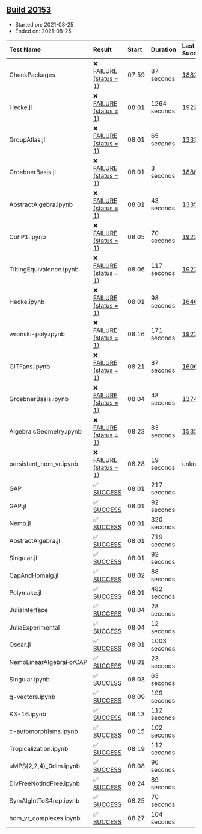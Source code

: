 ## [Build 20153](https://oscarci.mathematik.uni-kl.de/job/oscar/20153/)

* Started on: 2021-08-25
* Ended on: 2021-08-25

| Test Name    | Result | Start | Duration | Last Success | First Failure |
|:-------------|:-------|:------|:---------|:-------------|:--------------|
| CheckPackages | ❌ [FAILURE (status = 1)](https://oscarci.mathematik.uni-kl.de/job/oscar/20153/artifact/logs/build-20153/CheckPackages.log) | 07:59 | 87 seconds | [18822](https://oscarci.mathematik.uni-kl.de/job/oscar/18822/) | [18823](https://oscarci.mathematik.uni-kl.de/job/oscar/18823/) |
| Hecke.jl | ❌ [FAILURE (status = 1)](https://oscarci.mathematik.uni-kl.de/job/oscar/20153/artifact/logs/build-20153/Hecke.jl.log) | 08:01 | 1264 seconds | [19222](https://oscarci.mathematik.uni-kl.de/job/oscar/19222/) | [20152](https://oscarci.mathematik.uni-kl.de/job/oscar/20152/) |
| GroupAtlas.jl | ❌ [FAILURE (status = 1)](https://oscarci.mathematik.uni-kl.de/job/oscar/20153/artifact/logs/build-20153/GroupAtlas.jl.log) | 08:01 | 65 seconds | [13311](https://oscarci.mathematik.uni-kl.de/job/oscar/13311/) | [13312](https://oscarci.mathematik.uni-kl.de/job/oscar/13312/) |
| GroebnerBasis.jl | ❌ [FAILURE (status = 1)](https://oscarci.mathematik.uni-kl.de/job/oscar/20153/artifact/logs/build-20153/GroebnerBasis.jl.log) | 08:01 | 3 seconds | [18864](https://oscarci.mathematik.uni-kl.de/job/oscar/18864/) | [18865](https://oscarci.mathematik.uni-kl.de/job/oscar/18865/) |
| AbstractAlgebra.ipynb | ❌ [FAILURE (status = 1)](https://oscarci.mathematik.uni-kl.de/job/oscar/20153/artifact/logs/build-20153/AbstractAlgebra.ipynb.log) | 08:01 | 43 seconds | [13355](https://oscarci.mathematik.uni-kl.de/job/oscar/13355/) | [13356](https://oscarci.mathematik.uni-kl.de/job/oscar/13356/) |
| CohP1.ipynb | ❌ [FAILURE (status = 1)](https://oscarci.mathematik.uni-kl.de/job/oscar/20153/artifact/logs/build-20153/CohP1.ipynb.log) | 08:05 | 70 seconds | [19222](https://oscarci.mathematik.uni-kl.de/job/oscar/19222/) | [20152](https://oscarci.mathematik.uni-kl.de/job/oscar/20152/) |
| TiltingEquivalence.ipynb | ❌ [FAILURE (status = 1)](https://oscarci.mathematik.uni-kl.de/job/oscar/20153/artifact/logs/build-20153/TiltingEquivalence.ipynb.log) | 08:06 | 117 seconds | [19222](https://oscarci.mathematik.uni-kl.de/job/oscar/19222/) | [20152](https://oscarci.mathematik.uni-kl.de/job/oscar/20152/) |
| Hecke.ipynb | ❌ [FAILURE (status = 1)](https://oscarci.mathematik.uni-kl.de/job/oscar/20153/artifact/logs/build-20153/Hecke.ipynb.log) | 08:01 | 98 seconds | [16463](https://oscarci.mathematik.uni-kl.de/job/oscar/16463/) | [16464](https://oscarci.mathematik.uni-kl.de/job/oscar/16464/) |
| wronski-poly.ipynb | ❌ [FAILURE (status = 1)](https://oscarci.mathematik.uni-kl.de/job/oscar/20153/artifact/logs/build-20153/wronski-poly.ipynb.log) | 08:16 | 171 seconds | [19222](https://oscarci.mathematik.uni-kl.de/job/oscar/19222/) | [20152](https://oscarci.mathematik.uni-kl.de/job/oscar/20152/) |
| GITFans.ipynb | ❌ [FAILURE (status = 1)](https://oscarci.mathematik.uni-kl.de/job/oscar/20153/artifact/logs/build-20153/GITFans.ipynb.log) | 08:21 | 87 seconds | [16068](https://oscarci.mathematik.uni-kl.de/job/oscar/16068/) | [16069](https://oscarci.mathematik.uni-kl.de/job/oscar/16069/) |
| GroebnerBasis.ipynb | ❌ [FAILURE (status = 1)](https://oscarci.mathematik.uni-kl.de/job/oscar/20153/artifact/logs/build-20153/GroebnerBasis.ipynb.log) | 08:04 | 48 seconds | [13748](https://oscarci.mathematik.uni-kl.de/job/oscar/13748/) | [13749](https://oscarci.mathematik.uni-kl.de/job/oscar/13749/) |
| AlgebraicGeometry.ipynb | ❌ [FAILURE (status = 1)](https://oscarci.mathematik.uni-kl.de/job/oscar/20153/artifact/logs/build-20153/AlgebraicGeometry.ipynb.log) | 08:23 | 83 seconds | [15322](https://oscarci.mathematik.uni-kl.de/job/oscar/15322/) | [15323](https://oscarci.mathematik.uni-kl.de/job/oscar/15323/) |
| persistent_hom_vr.ipynb | ❌ [FAILURE (status = 1)](https://oscarci.mathematik.uni-kl.de/job/oscar/20153/artifact/logs/build-20153/persistent_hom_vr.ipynb.log) | 08:28 | 19 seconds | unknown | unknown |
| GAP | ✅ [SUCCESS](https://oscarci.mathematik.uni-kl.de/job/oscar/20153/artifact/logs/build-20153/GAP.log) | 08:01 | 217 seconds |  |  |
| GAP.jl | ✅ [SUCCESS](https://oscarci.mathematik.uni-kl.de/job/oscar/20153/artifact/logs/build-20153/GAP.jl.log) | 08:01 | 92 seconds |  |  |
| Nemo.jl | ✅ [SUCCESS](https://oscarci.mathematik.uni-kl.de/job/oscar/20153/artifact/logs/build-20153/Nemo.jl.log) | 08:01 | 320 seconds |  |  |
| AbstractAlgebra.jl | ✅ [SUCCESS](https://oscarci.mathematik.uni-kl.de/job/oscar/20153/artifact/logs/build-20153/AbstractAlgebra.jl.log) | 08:01 | 719 seconds |  |  |
| Singular.jl | ✅ [SUCCESS](https://oscarci.mathematik.uni-kl.de/job/oscar/20153/artifact/logs/build-20153/Singular.jl.log) | 08:01 | 92 seconds |  |  |
| CapAndHomalg.jl | ✅ [SUCCESS](https://oscarci.mathematik.uni-kl.de/job/oscar/20153/artifact/logs/build-20153/CapAndHomalg.jl.log) | 08:02 | 88 seconds |  |  |
| Polymake.jl | ✅ [SUCCESS](https://oscarci.mathematik.uni-kl.de/job/oscar/20153/artifact/logs/build-20153/Polymake.jl.log) | 08:01 | 482 seconds |  |  |
| JuliaInterface | ✅ [SUCCESS](https://oscarci.mathematik.uni-kl.de/job/oscar/20153/artifact/logs/build-20153/JuliaInterface.log) | 08:04 | 28 seconds |  |  |
| JuliaExperimental | ✅ [SUCCESS](https://oscarci.mathematik.uni-kl.de/job/oscar/20153/artifact/logs/build-20153/JuliaExperimental.log) | 08:04 | 12 seconds |  |  |
| Oscar.jl | ✅ [SUCCESS](https://oscarci.mathematik.uni-kl.de/job/oscar/20153/artifact/logs/build-20153/Oscar.jl.log) | 08:01 | 1003 seconds |  |  |
| NemoLinearAlgebraForCAP | ✅ [SUCCESS](https://oscarci.mathematik.uni-kl.de/job/oscar/20153/artifact/logs/build-20153/NemoLinearAlgebraForCAP.log) | 08:01 | 23 seconds |  |  |
| Singular.ipynb | ✅ [SUCCESS](https://oscarci.mathematik.uni-kl.de/job/oscar/20153/artifact/logs/build-20153/Singular.ipynb.log) | 08:03 | 63 seconds |  |  |
| g-vectors.ipynb | ✅ [SUCCESS](https://oscarci.mathematik.uni-kl.de/job/oscar/20153/artifact/logs/build-20153/g-vectors.ipynb.log) | 08:09 | 199 seconds |  |  |
| K3-16.ipynb | ✅ [SUCCESS](https://oscarci.mathematik.uni-kl.de/job/oscar/20153/artifact/logs/build-20153/K3-16.ipynb.log) | 08:13 | 112 seconds |  |  |
| c-automorphisms.ipynb | ✅ [SUCCESS](https://oscarci.mathematik.uni-kl.de/job/oscar/20153/artifact/logs/build-20153/c-automorphisms.ipynb.log) | 08:15 | 102 seconds |  |  |
| Tropicalization.ipynb | ✅ [SUCCESS](https://oscarci.mathematik.uni-kl.de/job/oscar/20153/artifact/logs/build-20153/Tropicalization.ipynb.log) | 08:19 | 112 seconds |  |  |
| uMPS(2,2,4)_0dim.ipynb | ✅ [SUCCESS](https://oscarci.mathematik.uni-kl.de/job/oscar/20153/artifact/logs/build-20153/uMPS-2-2-4-_0dim.ipynb.log) | 08:08 | 96 seconds |  |  |
| DivFreeNotIndFree.ipynb | ✅ [SUCCESS](https://oscarci.mathematik.uni-kl.de/job/oscar/20153/artifact/logs/build-20153/DivFreeNotIndFree.ipynb.log) | 08:24 | 89 seconds |  |  |
| SymAlgIntToS4rep.ipynb | ✅ [SUCCESS](https://oscarci.mathematik.uni-kl.de/job/oscar/20153/artifact/logs/build-20153/SymAlgIntToS4rep.ipynb.log) | 08:25 | 70 seconds |  |  |
| hom_vr_complexes.ipynb | ✅ [SUCCESS](https://oscarci.mathematik.uni-kl.de/job/oscar/20153/artifact/logs/build-20153/hom_vr_complexes.ipynb.log) | 08:27 | 104 seconds |  |  |
